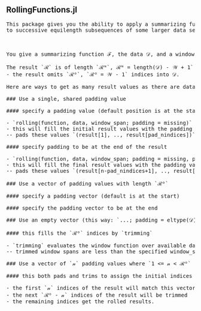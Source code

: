 ## RollingFunctions.jl

<pre>
This package gives you the ability to apply a summarizing function
to successive equilength subsequences of some larger data sequence.
<pre>


You give a summarizing function ℱ, the data 𝒟, and a window span 𝒲.  

The result `ℛ` is of length `ℛᴺ`, ℛᴺ = length(𝒟) - 𝒲 + 1`.
- the result omits `ℛᴼ`, `ℛᴼ = 𝒲 - 1` indices into 𝒟.

Here are ways to get as many result values as there are data values:

### Use a single, shared padding value

#### specify a padding value (default position is at the start)

- `rolling(function, data, window_span; padding = missing)`
- this will fill the initial result values with the padding value
-- pads these values `(result[1], .., result[pad_nindices])`

#### specify padding to be at the end of the result

- `rolling(function, data, window_span; padding = missing, padlast = true)`
- this will fill the final result values with the padding value
-- pads these values `(result[n-pad_nindices+1], .., result[n])`

### Use a vector of padding values with length `ℛᴼ`

#### specify a padding vector (default is at the start)

#### specify the padding vector to be at the end

### Use an empty vector (this way: `...; padding = eltype(𝒟)[]`)

#### this fills the `ℛᴼ` indices by `trimming`

- `trimming` evaluates the window function over available data
-- trimmed window spans are less than the specified window_span

### Use a vector of `𝓃` padding values where `1 <= 𝓃 < ℛᴼ`

#### this both pads and trims to assign the initial indices

- the first `𝓃` indices of the result will match this vector
- the next `ℛᴼ - 𝓃` indices of the result will be trimmed
- the remaining indices get the rolled results.

